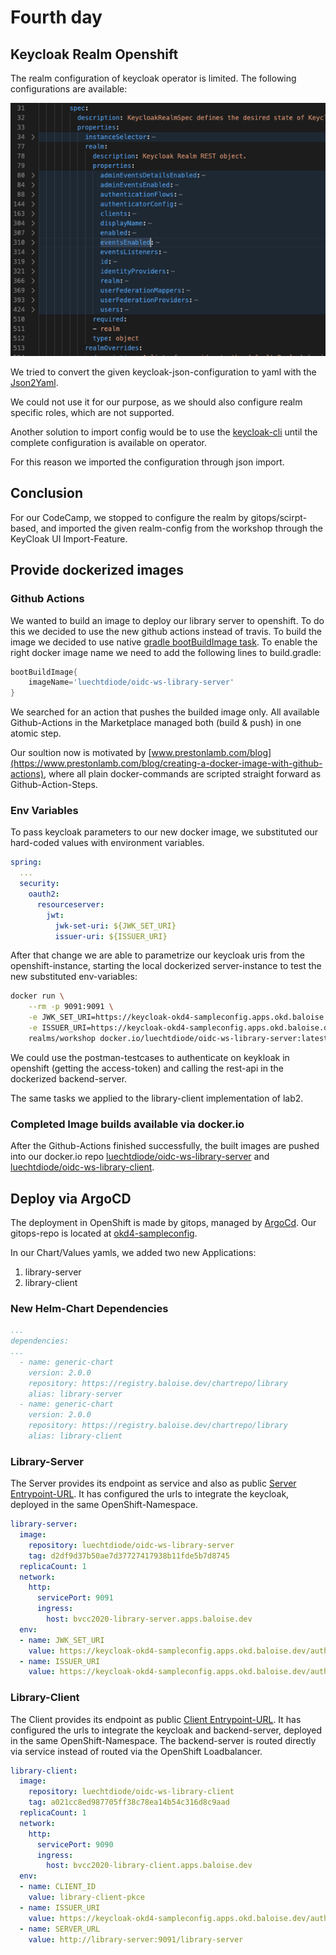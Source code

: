 # Fourth day


## Keycloak Realm Openshift
The realm configuration of keycloak operator is limited. The following configurations are available:

![Realm-Sections](img/realm-1.png)

We tried to convert the given keycloak-json-configuration to yaml with the [Json2Yaml](https://www.json2yaml.com/).

We could not use it for our purpose, as we should also configure realm specific
roles, which are not supported.

Another solution to import config would be to use the  [keycloak-cli](https://github.com/adorsys/keycloak-config-cli) until the complete configuration is available on operator.

For this reason we imported the configuration through json import.

## Conclusion

For our CodeCamp, we stopped to configure the realm by gitops/scirpt-based, and
imported the given realm-config from the workshop through the KeyCloak UI Import-Feature.


## Provide dockerized images

### Github Actions
We wanted to build an image to deploy our library server to openshift. To do this we decided to use the new github actions instead of travis. To build the image we decided to use native [gradle bootBuildImage task](https://spring.io/guides/gs/spring-boot-docker/). To enable the right docker image name we need to add the following lines to build.gradle:
```gradle
bootBuildImage{
    imageName='luechtdiode/oidc-ws-library-server'
}
```

We searched for an action that pushes the builded image only. All available
Github-Actions in the Marketplace managed both (build & push) in one atomic step.

Our soultion now is motivated by [www.prestonlamb.com/blog](https://www.prestonlamb.com/blog/creating-a-docker-image-with-github-actions), where all plain docker-commands are scripted straight forward as Github-Action-Steps.

### Env Variables
To pass keycloak parameters to our new docker image, we substituted our hard-coded values with environment variables. 

```yaml
spring:
  ...
  security:
    oauth2:
      resourceserver:
        jwt:
          jwk-set-uri: ${JWK_SET_URI}
          issuer-uri: ${ISSUER_URI}
```

After that change we are able to parametrize our keycloak uris from the openshift-instance, starting the local dockerized server-instance to test
the new substituted env-variables:

```bash
docker run \
    --rm -p 9091:9091 \
    -e JWK_SET_URI=https://keycloak-okd4-sampleconfig.apps.okd.baloise.dev/auth/realms/workshop/protocol/openid-connect/certs \
    -e ISSUER_URI=https://keycloak-okd4-sampleconfig.apps.okd.baloise.dev/auth/ \
    realms/workshop docker.io/luechtdiode/oidc-ws-library-server:latest

```
We could use the postman-testcases to authenticate on keykloak in openshift (getting the access-token) and calling the rest-api in the dockerized backend-server.

The same tasks we applied to the library-client implementation of lab2.

### Completed Image builds available via docker.io

After the Github-Actions finished successfully, the built images are pushed into our docker.io repo [luechtdiode/oidc-ws-library-server](https://hub.docker.com/repository/docker/luechtdiode/oidc-ws-library-server) and [luechtdiode/oidc-ws-library-client](https://hub.docker.com/repository/docker/luechtdiode/oidc-ws-library-client).

## Deploy via ArgoCD

The deployment in OpenShift is made by gitops, managed by [ArgoCd](https://argocd.baloise.dev/applications/okd4-sampleconfig?operation=false).
Our gitops-repo is located at [okd4-sampleconfig](https://github.com/bal-code-camp-rest-oidc/okd4-appconfig/tree/master/okd4-sampleconfig).

In our Chart/Values yamls, we added two new Applications:
1. library-server
2. library-client

### New Helm-Chart Dependencies
```yaml
...
dependencies:
...
  - name: generic-chart
    version: 2.0.0
    repository: https://registry.baloise.dev/chartrepo/library
    alias: library-server
  - name: generic-chart
    version: 2.0.0
    repository: https://registry.baloise.dev/chartrepo/library
    alias: library-client
```

### Library-Server

The Server provides its endpoint as service and also as public [Server Entrypoint-URL](https://bvcc2020-library-server.apps.baloise.dev/library-server).
It has configured the urls to integrate the keycloak, deployed in the same
OpenShift-Namespace.

```yaml
library-server:
  image:
    repository: luechtdiode/oidc-ws-library-server
    tag: d2df9d37b50ae7d37727417938b11fde5b7d8745
  replicaCount: 1
  network:
    http:
      servicePort: 9091
      ingress:
        host: bvcc2020-library-server.apps.baloise.dev
  env:
  - name: JWK_SET_URI
    value: https://keycloak-okd4-sampleconfig.apps.okd.baloise.dev/auth/realms/workshop/protocol/openid-connect/certs
  - name: ISSUER_URI
    value: https://keycloak-okd4-sampleconfig.apps.okd.baloise.dev/auth/realms/workshop
```

### Library-Client

The Client provides its endpoint as public [Client Entrypoint-URL](https://bvcc2020-library-client.apps.baloise.dev/library-client/).
It has configured the urls to integrate the keycloak and backend-server, deployed in the same OpenShift-Namespace. The backend-server is routed directly via service instead of routed via the OpenShift Loadbalancer.

```yaml
library-client:
  image:
    repository: luechtdiode/oidc-ws-library-client
    tag: a021cc8ed987705ff38c78ea14b54c316d8c9aad
  replicaCount: 1
  network:
    http:
      servicePort: 9090
      ingress:
        host: bvcc2020-library-client.apps.baloise.dev
  env:
  - name: CLIENT_ID
    value: library-client-pkce
  - name: ISSUER_URI
    value: https://keycloak-okd4-sampleconfig.apps.okd.baloise.dev/auth/realms/workshop
  - name: SERVER_URL
    value: http://library-server:9091/library-server
```